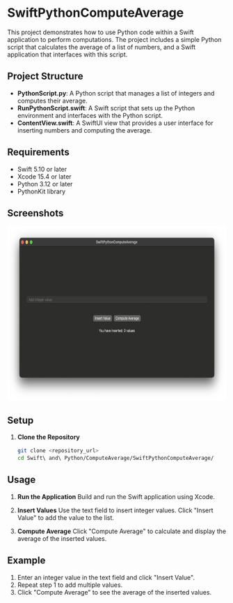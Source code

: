 # SwiftPythonComputeAverage

This project demonstrates how to use Python code within a Swift application to perform computations. The project includes a simple Python script that calculates the average of a list of numbers, and a Swift application that interfaces with this script.

## Project Structure

- **PythonScript.py**: A Python script that manages a list of integers and computes their average.
- **RunPythonScript.swift**: A Swift script that sets up the Python environment and interfaces with the Python script.
- **ContentView.swift**: A SwiftUI view that provides a user interface for inserting numbers and computing the average.

## Requirements

- Swift 5.10 or later
- Xcode 15.4 or later
- Python 3.12 or later
- PythonKit library

## Screenshots
<img src="GameUI.png" alt="screenshot" width="800" height="400">

## Setup

1. **Clone the Repository**

   ```bash
   git clone <repository_url>
   cd Swift\ and\ Python/ComputeAverage/SwiftPythonComputeAverage/


## Usage
1. **Run the Application**
Build and run the Swift application using Xcode.

2. **Insert Values**
Use the text field to insert integer values. Click "Insert Value" to add the value to the list.

3. **Compute Average**
Click "Compute Average" to calculate and display the average of the inserted values.


## Example
1. Enter an integer value in the text field and click "Insert Value".
2. Repeat step 1 to add multiple values.
3. Click "Compute Average" to see the average of the inserted values.